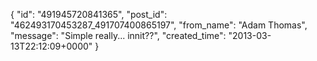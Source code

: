 {
   "id": "491945720841365",
   "post_id": "462493170453287_491707400865197",
   "from_name": "Adam Thomas",
   "message": "Simple really... innit??",
   "created_time": "2013-03-13T22:12:09+0000"
 }
